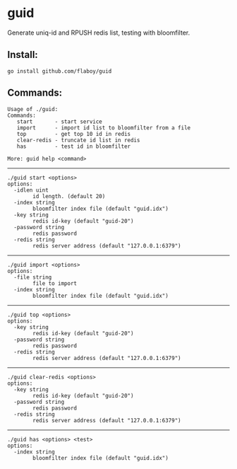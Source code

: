 guid
======================

Generate uniq-id and RPUSH redis list, testing with bloomfilter.

Install:
---------------------

```
go install github.com/flaboy/guid
```

Commands:
---------------------

```
Usage of ./guid:
Commands:
   start       - start service
   import      - import id list to bloomfilter from a file
   top         - get top 10 id in redis
   clear-redis - truncate id list in redis
   has         - test id in bloomfilter

More: guid help <command>
```

-------------------------

```
./guid start <options>
options:
  -idlen uint
    	id length. (default 20)
  -index string
    	bloomfilter index file (default "guid.idx")
  -key string
    	redis id-key (default "guid-20")
  -password string
    	redis password
  -redis string
    	redis server address (default "127.0.0.1:6379")
```

-------------------------

```
./guid import <options>
options:
  -file string
    	file to import
  -index string
    	bloomfilter index file (default "guid.idx")
```

-------------------------

```
./guid top <options>
options:
  -key string
    	redis id-key (default "guid-20")
  -password string
    	redis password
  -redis string
    	redis server address (default "127.0.0.1:6379")
```

-------------------------

```
./guid clear-redis <options>
options:
  -key string
    	redis id-key (default "guid-20")
  -password string
    	redis password
  -redis string
    	redis server address (default "127.0.0.1:6379")
```

-------------------------

```
./guid has <options> <test>
options:
  -index string
    	bloomfilter index file (default "guid.idx")
```

